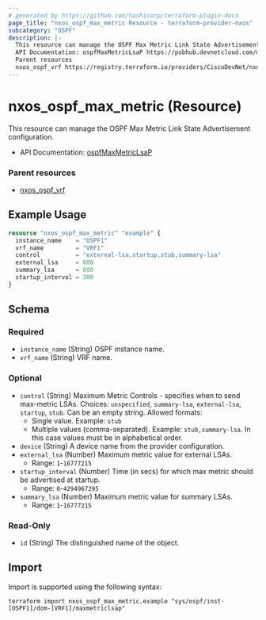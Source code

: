 ```yaml
---
# generated by https://github.com/hashicorp/terraform-plugin-docs
page_title: "nxos_ospf_max_metric Resource - terraform-provider-nxos"
subcategory: "OSPF"
description: |-
  This resource can manage the OSPF Max Metric Link State Advertisement configuration.
  API Documentation: ospfMaxMetricLsaP https://pubhub.devnetcloud.com/media/dme-docs-10-2-2/docs/Routing%20and%20Forwarding/ospf:maxmetriclsap/
  Parent resources
  nxos_ospf_vrf https://registry.terraform.io/providers/CiscoDevNet/nxos/latest/docs/resources/ospf_vrf
---
```


# nxos_ospf_max_metric (Resource)

This resource can manage the OSPF Max Metric Link State Advertisement configuration.

- API Documentation: [ospfMaxMetricLsaP](https://pubhub.devnetcloud.com/media/dme-docs-10-2-2/docs/Routing%20and%20Forwarding/ospf:maxmetriclsap/)

### Parent resources

- [nxos_ospf_vrf](https://registry.terraform.io/providers/CiscoDevNet/nxos/latest/docs/resources/ospf_vrf)

## Example Usage

```terraform
resource "nxos_ospf_max_metric" "example" {
  instance_name    = "OSPF1"
  vrf_name         = "VRF1"
  control          = "external-lsa,startup,stub,summary-lsa"
  external_lsa     = 600
  summary_lsa      = 600
  startup_interval = 300
}
```

<!-- schema generated by tfplugindocs -->
## Schema

### Required

- `instance_name` (String) OSPF instance name.
- `vrf_name` (String) VRF name.

### Optional

- `control` (String) Maximum Metric Controls - specifies when to send max-metric LSAs. Choices: `unspecified`, `summary-lsa`, `external-lsa`, `startup`, `stub`. Can be an empty string. Allowed formats:
  - Single value. Example: `stub`
  - Multiple values (comma-separated). Example: `stub,summary-lsa`. In this case values must be in alphabetical order.
- `device` (String) A device name from the provider configuration.
- `external_lsa` (Number) Maximum metric value for external LSAs.
  - Range: `1`-`16777215`
- `startup_interval` (Number) Time (in secs) for which max metric should be advertised at startup.
  - Range: `0`-`4294967295`
- `summary_lsa` (Number) Maximum metric value for summary LSAs.
  - Range: `1`-`16777215`

### Read-Only

- `id` (String) The distinguished name of the object.

## Import

Import is supported using the following syntax:

```shell
terraform import nxos_ospf_max_metric.example "sys/ospf/inst-[OSPF1]/dom-[VRF1]/maxmetriclsap"
```
